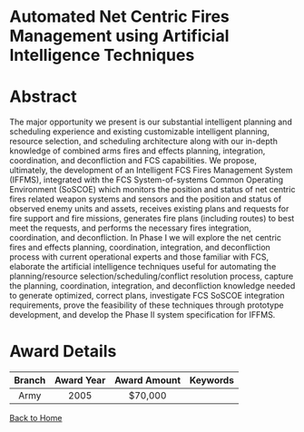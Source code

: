 
Automated Net Centric Fires Management using Artificial Intelligence Techniques
===============================================================================

# Abstract


The major opportunity we present is our substantial intelligent planning and scheduling experience and existing customizable intelligent planning, resource selection, and scheduling architecture along with our in-depth knowledge of combined arms fires and effects planning, integration, coordination, and deconfliction and FCS capabilities.  We propose, ultimately, the development of an Intelligent FCS Fires Management System (IFFMS), integrated with the FCS System-of-systems Common Operating Environment (SoSCOE) which monitors the position and status of net centric fires related weapon systems and sensors and  the position and status of observed enemy units and assets, receives existing plans and requests for fire support and fire missions, generates fire plans (including routes) to best meet the requests, and performs the necessary fires integration, coordination, and deconfliction.    In Phase I we will explore the net centric fires and effects planning, coordination, integration, and deconfliction process with current operational experts and those familiar with FCS, elaborate the artificial intelligence techniques useful for automating the planning/resource selection/scheduling/conflict resolution process, capture the planning, coordination, integration, and deconfliction knowledge needed to generate optimized, correct plans, investigate FCS SoSCOE integration requirements, prove the feasibility of these techniques through prototype development, and develop the Phase II system specification for IFFMS.  

# Award Details

|Branch|Award Year|Award Amount|Keywords|
| :---: | :---: | :---: | :---: |
|Army|2005|$70,000||
  
  


[Back to Home](https://github.com/chrischow/dod_sbir_awards/Reports/CC/#969)